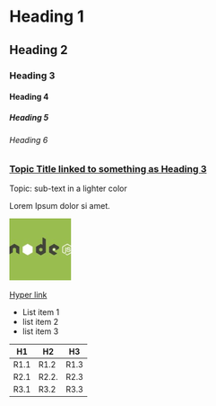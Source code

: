# Heading 1
## Heading 2
### Heading 3
#### Heading 4
##### Heading 5
###### Heading 6

### [Topic Title linked to something as Heading 3](/#)
Topic: sub-text in a lighter color

Lorem Ipsum dolor si amet.


![jazzhub](images/nodejs.png)

[Hyper link](/#)

* List item 1
* list item 2
* list item 3

| H1 | H2 | H3 |
| -- | -- | -- |
| R1.1| R1.2 | R1.3 |
| R2.1 | R2.2. | R2.3 |
| R3.1 | R3.2 | R3.3 |